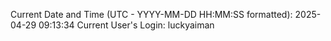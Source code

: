 Current Date and Time (UTC - YYYY-MM-DD HH:MM:SS formatted): 2025-04-29 09:13:34
Current User's Login: luckyaiman
